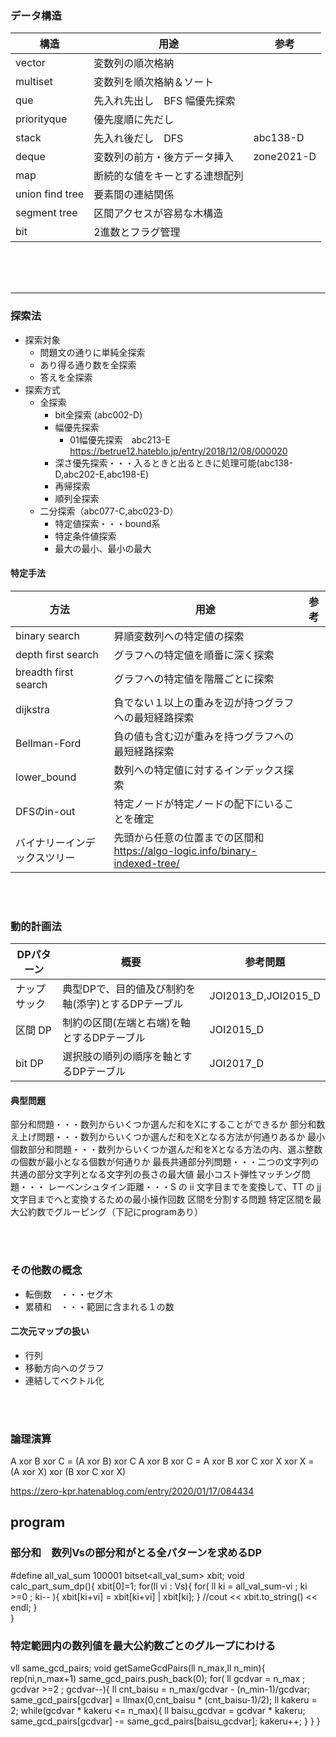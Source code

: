 

### データ構造
|構造|用途|参考|
|-|-|-|
|vector         |変数列の順次格納|
|multiset       |変数列を順次格納＆ソート|
|que            |先入れ先出し　BFS 幅優先探索|
|priorityque    |優先度順に先だし|
|stack          |先入れ後だし　DFS|abc138-D
|deque          |変数列の前方・後方データ挿入|zone2021-D
|map            |断続的な値をキーとする連想配列
|union find tree|要素間の連結関係
|segment tree   |区間アクセスが容易な木構造
|bit            |2進数とフラグ管理

<br>
<br>
<br>
<hr>

### 探索法
- 探索対象
  - 問題文の通りに単純全探索
  - あり得る通り数を全探索
  - 答えを全探索
- 探索方式
  - 全探索
    - bit全探索 (abc002-D)
    - 幅優先探索
      - 01幅優先探索　abc213-E https://betrue12.hateblo.jp/entry/2018/12/08/000020
    - 深さ優先探索・・・入るときと出るときに処理可能(abc138-D,abc202-E,abc198-E)
    - 再帰探索
    - 順列全探索
  - 二分探索（abc077-C,abc023-D）
    - 特定値探索・・・bound系
    - 特定条件値探索
    - 最大の最小、最小の最大
#### 特定手法
|方法|用途|参考|
|-|-|-|
|binary search  |昇順変数列への特定値の探索|
|depth first search |グラフへの特定値を順番に深く探索|
|breadth first search |グラフへの特定値を階層ごとに探索
|dijkstra | 負でない１以上の重みを辺が持つグラフへの最短経路探索
|Bellman-Ford | 負の値も含む辺が重みを持つグラフへの最短経路探索
|lower_bound | 数列への特定値に対するインデックス探索
|DFSのin-out|特定ノードが特定ノードの配下にいることを確定
|バイナリーインデックスツリー|先頭から任意の位置までの区間和　https://algo-logic.info/binary-indexed-tree/

<br>
<br>

### 動的計画法
|DPパターン|概要|参考問題|
|-|-|-|
|ナップサック|典型DPで、目的値及び制約を軸(添字)とするDPテーブル|JOI2013_D,JOI2015_D|
|区間 DP|制約の区間(左端と右端)を軸とするDPテーブル|JOI2015_D|
|bit DP|選択肢の順列の順序を軸とするDPテーブル|JOI2017_D|

#### 典型問題
部分和問題・・・数列からいくつか選んだ和をXにすることができるか
部分和数え上げ問題・・・数列からいくつか選んだ和をXとなる方法が何通りあるか
最小個数部分和問題・・・数列からいくつか選んだ和をXとなる方法の内、選ぶ整数の個数が最小となる個数が何通りか
最長共通部分列問題・・・二つの文字列の共通の部分文字列となる文字列の長さの最大値
最小コスト弾性マッチング問題・・・
レーベンシュタイン距離・・・S の ii 文字目までを変換して、TT の jj 文字目までへと変換するための最小操作回数
区間を分割する問題
特定区間を最大公約数でグルーピング（下記にprogramあり）

<br>
<br>

### その他数の概念
- 転倒数　・・・セグ木
- 累積和　・・・範囲に含まれる１の数

#### 二次元マップの扱い
- 行列
- 移動方向へのグラフ
- 連結してベクトル化

<br>
<br>


### 論理演算
A xor B xor C = (A xor B) xor C
A xor B xor C = A xor B xor C xor X xor X = (A xor X) xor (B xor C xor X)

https://zero-kpr.hatenablog.com/entry/2020/01/17/084434



## program
### 部分和　数列Vsの部分和がとる全パターンを求めるDP
#define all_val_sum 100001
bitset<all_val_sum> xbit;
void calc_part_sum_dp(){
    xbit[0]=1;
    for(ll vi : Vs){
        for( ll ki = all_val_sum-vi ; ki >=0 ; ki-- ){
            xbit[ki+vi] = xbit[ki+vi] | xbit[ki];
        }
        //cout << xbit.to_string() << endl;
    }    
}
### 特定範囲内の数列値を最大公約数ごとのグループにわける
vll same_gcd_pairs;
void getSameGcdPairs(ll n_max,ll n_min){
    rep(ni,n_max+1) same_gcd_pairs.push_back(0); 
    for( ll gcdvar = n_max ; gcdvar >=2 ; gcdvar--){
        ll cnt_baisu = n_max/gcdvar - (n_min-1)/gcdvar;
        same_gcd_pairs[gcdvar] = llmax(0,cnt_baisu * (cnt_baisu-1)/2);
        ll kakeru = 2;
        while(gcdvar * kakeru <= n_max){
            ll baisu_gcdvar = gcdvar * kakeru;
            same_gcd_pairs[gcdvar] -= same_gcd_pairs[baisu_gcdvar];
            kakeru++;
        }
    }
}
